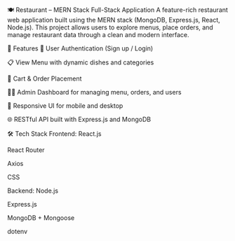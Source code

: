🍽️ Restaurant – MERN Stack Full-Stack Application
A feature-rich restaurant web application built using the MERN stack (MongoDB, Express.js, React, Node.js). This project allows users to explore menus, place orders, and manage restaurant data through a clean and modern interface.

🚀 Features
🔐 User Authentication (Sign up / Login)

📋 View Menu with dynamic dishes and categories

🛒 Cart & Order Placement

🧑‍🍳 Admin Dashboard for managing menu, orders, and users

📱 Responsive UI for mobile and desktop

🌐 RESTful API built with Express.js and MongoDB

🛠️ Tech Stack
Frontend:
React.js

React Router

Axios

CSS 

Backend:
Node.js

Express.js

MongoDB + Mongoose

dotenv